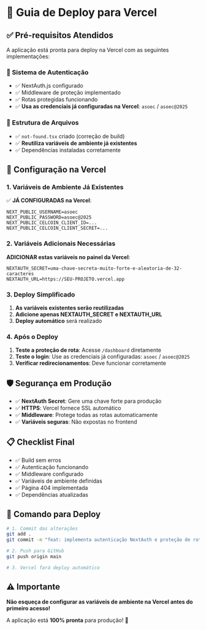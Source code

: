 # 🚀 Guia de Deploy para Vercel

## ✅ Pré-requisitos Atendidos

A aplicação está pronta para deploy na Vercel com as seguintes implementações:

### 🔐 Sistema de Autenticação
- ✅ NextAuth.js configurado
- ✅ Middleware de proteção implementado
- ✅ Rotas protegidas funcionando
- ✅ **Usa as credenciais já configuradas na Vercel**: `asoec` / `asoec@2025`

### 📁 Estrutura de Arquivos
- ✅ `not-found.tsx` criado (correção de build)
- ✅ **Reutiliza variáveis de ambiente já existentes**
- ✅ Dependências instaladas corretamente

## 🔧 Configuração na Vercel

### 1. Variáveis de Ambiente Já Existentes

✅ **JÁ CONFIGURADAS na Vercel**:
```
NEXT_PUBLIC_USERNAME=asoec
NEXT_PUBLIC_PASSWORD=asoec@2025
NEXT_PUBLIC_CELCOIN_CLIENT_ID=...
NEXT_PUBLIC_CELCOIN_CLIENT_SECRET=...
```

### 2. Variáveis Adicionais Necessárias

**ADICIONAR estas variáveis no painel da Vercel**:
```
NEXTAUTH_SECRET=uma-chave-secreta-muito-forte-e-aleatoria-de-32-caracteres
NEXTAUTH_URL=https://SEU-PROJETO.vercel.app
```

### 3. Deploy Simplificado

1. **As variáveis existentes serão reutilizadas**
2. **Adicione apenas NEXTAUTH_SECRET e NEXTAUTH_URL**
3. **Deploy automático** será realizado

### 4. Após o Deploy

1. **Teste a proteção de rota**: Acesse `/dashboard` diretamente
2. **Teste o login**: Use as credenciais já configuradas: `asoec` / `asoec@2025`
3. **Verificar redirecionamentos**: Deve funcionar corretamente

## 🛡️ Segurança em Produção

- ✅ **NextAuth Secret**: Gere uma chave forte para produção
- ✅ **HTTPS**: Vercel fornece SSL automático
- ✅ **Middleware**: Protege todas as rotas automaticamente
- ✅ **Variáveis seguras**: Não expostas no frontend

## 📋 Checklist Final

- ✅ Build sem erros
- ✅ Autenticação funcionando
- ✅ Middleware configurado
- ✅ Variáveis de ambiente definidas
- ✅ Página 404 implementada
- ✅ Dependências atualizadas

## 🚀 Comando para Deploy

```bash
# 1. Commit das alterações
git add .
git commit -m "feat: implementa autenticação NextAuth e proteção de rotas"

# 2. Push para GitHub
git push origin main

# 3. Vercel fará deploy automático
```

## ⚠️ Importante

**Não esqueça de configurar as variáveis de ambiente na Vercel antes do primeiro acesso!**

A aplicação está **100% pronta** para produção! 🎉
